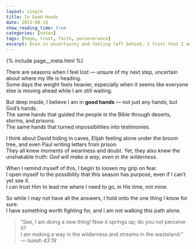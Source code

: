 ```yaml
---
layout: single
title: In Good Hands
date: 2025-08-10
show_reading_time: true
categories: [notes]
tags: [hope, trust, faith, perseverance]
excerpt: Even in uncertainty and feeling left behind, I trust that I am in good hands — in God's hands.
---
```


{% include page__meta.html %}

There are seasons when I feel lost — unsure of my next step, uncertain about where my life is heading.  
Some days the weight feels heavier, especially when it seems like everyone else is moving ahead while I am still waiting.  

But deep inside, I believe I am in **good hands** — not just any hands, but God’s hands.  
The same hands that guided the people in the Bible through deserts, storms, and prisons.  
The same hands that turned impossibilities into testimonies.  

I think about David hiding in caves, Elijah feeling alone under the broom tree, and even Paul writing letters from prison.  
They all knew moments of weariness and doubt. Yet, they also knew the unshakable truth: *God will make a way, even in the wilderness.*  

When I remind myself of this, I begin to loosen my grip on fear.  
I open myself to the possibility that this season has purpose, even if I can’t yet see it.  
I can trust Him to lead me where I need to go, in His time, not mine.  

So while I may not have all the answers, I hold onto the one thing I know for sure:  
I have something worth fighting for, and I am not walking this path alone.  

> “See, I am doing a new thing! Now it springs up; do you not perceive it?  
> I am making a way in the wilderness and streams in the wasteland.”  
> *— Isaiah 43:19*
